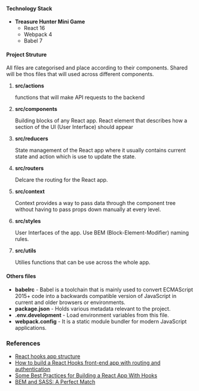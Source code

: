 #### Technology Stack
* **Treasure Hunter Mini Game**
  * React 16
  * Webpack 4
  * Babel 7


#### Project Struture
All files are categorised and place according to their components. Shared will be thos files that will used across different components.
1. **src/actions**
    
    functions that will make API requests to the backend 

2. **src/components**
    
    Building blocks of any React app. React element that describes how a section of the UI (User Interface) should appear

3. **src/reducers**

    State management of the React app where it usually contains current state and action which is use to update the state.
    
4. **src/routers**
   
   Delcare the routing for the React app.
   
5. **src/context**

   Context provides a way to pass data through the component tree without having to pass props down manually at every level.
   
6. **src/styles**
   
   User Interfaces of the app. Use BEM (Block-Element-Modifier) naming rules.

7. **src/utils**
   
   Utilies functions that can be use across the whole app.
  

#### Others files
* **babelrc** - Babel is a toolchain that is mainly used to convert ECMAScript 2015+ code into a backwards compatible version of JavaScript in current and older browsers or environments.
* **package.json** - Holds various metadata relevant to the project.
* **.env.development** - Load environment variables from this file.
* **webpack.config** - It is a static module bundler for modern JavaScript applications.

   
### References
* [React hooks app structure](https://www.relevantprogrammer.com/posts/todo-with-react-hooks/)
* [How to build a React Hooks front-end app with routing and authentication](https://www.freecodecamp.org/news/build-a-react-hooks-front-end-app-with-routing-and-authentication/)
* [Some Best Practices for Building a React App With Hooks](https://medium.com/better-programming/some-best-practices-for-building-a-react-app-with-hooks-d6157494f5c1)
* [BEM and SASS: A Perfect Match](https://medium.com/@andrew_barnes/bem-and-sass-a-perfect-match-5e48d9bc3894)

